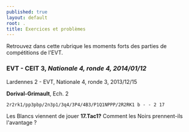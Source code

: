 ```yaml
---
published: true
layout: default
root: .
title: Exercices et problèmes
---
```


Retrouvez dans cette rubrique les moments forts des parties de compétitions de l'EVT.

### EVT - CEIT 3, _Nationale 4, ronde 4, 2014/01/12_

Lardennes 2 - EVT, Nationale 4, ronde 3, 2013/12/15

**Dorival-Grimault**, Ech. 2

`2r2rk1/pp3pbp/2n3p1/3q4/3P4/4B3/P1Q1NPPP/2R2RK1 b - - 2 17`

Les Blancs viennent de jouer **17.Tac1?** Comment les Noirs prennent-ils l'avantage ?
